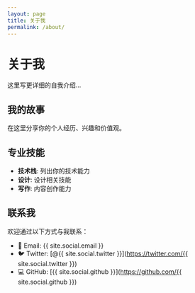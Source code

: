 ```yaml
---
layout: page
title: 关于我
permalink: /about/
---
```


# 关于我

这里写更详细的自我介绍...

## 我的故事

在这里分享你的个人经历、兴趣和价值观。

## 专业技能

- **技术栈**: 列出你的技术能力
- **设计**: 设计相关技能
- **写作**: 内容创作能力

## 联系我

欢迎通过以下方式与我联系：

- 📧 Email: {{ site.social.email }}
- 🐦 Twitter: [@{{ site.social.twitter }}](https://twitter.com/{{ site.social.twitter }})
- 💻 GitHub: [{{ site.social.github }}](https://github.com/{{ site.social.github }})